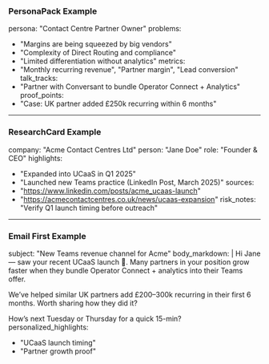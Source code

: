 ### PersonaPack Example
persona: "Contact Centre Partner Owner"
problems:
- "Margins are being squeezed by big vendors"
- "Complexity of Direct Routing and compliance"
- "Limited differentiation without analytics"
metrics:
- "Monthly recurring revenue", "Partner margin", "Lead conversion"
talk_tracks:
- "Partner with Conversant to bundle Operator Connect + Analytics"
proof_points:
- "Case: UK partner added £250k recurring within 6 months"

---

### ResearchCard Example
company: "Acme Contact Centres Ltd"
person: "Jane Doe"
role: "Founder & CEO"
highlights:
- "Expanded into UCaaS in Q1 2025"
- "Launched new Teams practice (LinkedIn Post, March 2025)"
sources:
- "https://www.linkedin.com/posts/acme_ucaas-launch"
- "https://acmecontactcentres.co.uk/news/ucaas-expansion"
risk_notes: "Verify Q1 launch timing before outreach"

---

### Email First Example
subject: "New Teams revenue channel for Acme"
body_markdown: |
  Hi Jane — saw your recent UCaaS launch 👏. 
  Many partners in your position grow faster when they bundle Operator Connect + analytics into their Teams offer.
  
  We’ve helped similar UK partners add £200–300k recurring in their first 6 months. 
  Worth sharing how they did it?

  How’s next Tuesday or Thursday for a quick 15-min?
personalized_highlights:
- "UCaaS launch timing"
- "Partner growth proof"
